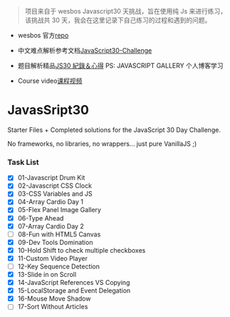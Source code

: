 > 项目来自于 wesbos Javascript30 天挑战，旨在使用纯 Js 来进行练习，该挑战共 30 天，我会在这里记录下自己练习的过程和遇到的问题。

- wesbos 官方[repo](https://github.com/Jishenshen/JavaScript30)
- 中文难点解析参考文档[JavaScript30-Challenge](https://github.com/winar-jin/JavaScript30-Challenge)
- 题目解析精品[JS30 紀錄＆心得](https://guahsu.io/categories/JavaScript30/) PS: JAVASCRIPT GALLERY 个人博客学习

- Course video[课程视频](https://courses.wesbos.com/account/access/5ec2b36e9edbdf3638124954/view/194130650)

# JavasSript30

Starter Files + Completed solutions for the JavaScript 30 Day Challenge.

No frameworks, no libraries, no wrappers... just pure VanillaJS ;)

### Task List

- [x] 01-Javascript Drum Kit
- [x] 02-Javascript CSS Clock
- [x] 03-CSS Variables and JS
- [x] 04-Array Cardio Day 1
- [x] 05-Flex Panel Image Gallery
- [x] 06-Type Ahead
- [x] 07-Array Cardio Day 2
- [ ] 08-Fun with HTML5 Canvas
- [x] 09-Dev Tools Domination
- [x] 10-Hold Shift to check multiple checkboxes
- [x] 11-Custom Video Player
- [ ] 12-Key Sequence Detection
- [x] 13-Slide in on Scroll
- [x] 14-JavaScript References VS Copying
- [x] 15-LocalStorage and Event Delegation
- [x] 16-Mouse Move Shadow
- [ ] 17-Sort Without Articles
